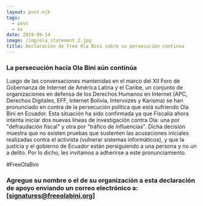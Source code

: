 ```yaml
---
layout: post.njk
tags:
  - post
  - es
date: 2019-08-14
image: /img/ola_statement_2.jpg
title: Declaración de Free Ola Bini sobre su persecución continua
---
```

### La persecución hacia Ola Bini aún continúa

Luego de las conversaciones mantenidas en el marco del XII Foro de Gobernanza de
Internet de América Latina y el Caribe, un conjunto de organizaciones en defensa
de los Derechos Humanos en Internet (APC, Derechos Digitales, EFF, Internet
Bolivia, Intervozes y Karisma) se han pronunciado en contra de la persecución
política que está sufriendo Ola Bini en Ecuador. Esta situación ha sido
confirmada ya que Fiscalía ahora intenta iniciar dos nuevas líneas de
investigación contra Ola: una por "defraudación fiscal" y otra por "tráfico de
influencias". Dicha decisión muestra que no existen pruebas que sustenten las
acusaciones iniciales realizadas contra el activista (vulnerar sistemas
informáticos), y que la justicia y el gobierno de Ecuador están persiguiendo a
una persona y no un a delito. Por lo dicho, les invitamos a adherirse a este
pronunciamiento.


#FreeOlaBini

### Agregue su nombre o el de su organización a esta declaración de apoyo enviando un correo electrónico a: [signatures@freeolabini.org]
